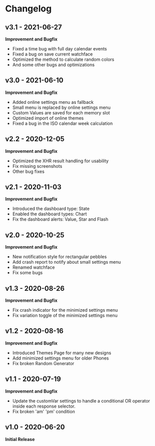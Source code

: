 # Changelog

## v3.1 - 2021-06-27
**Improvement and Bugfix**
- Fixed a time bug with full day calendar events
- Fixed a bug on save current watchface
- Optimized the method to calculate random colors
- And some other bugs and optimizations

## v3.0 - 2021-06-10
**Improvement and Bugfix**
- Added online settings menu as fallback
- Small menu is replaced by online settings menu
- Custom Values are saved for each memory slot
- Optimized import of online themes
- Fixed a bug in the ISO calendar week calculation

## v2.2 - 2020-12-05
**Improvement and Bugfix**
- Optimized the XHR result handling for usability
- Fix missing screenshots
- Other bug fixes

## v2.1 - 2020-11-03
**Improvement and Bugfix**
- Introduced the dashboard type: State
- Enabled the dashboard types: Chart
- Fix the dashboard alerts: Value, Star and Flash

## v2.0 - 2020-10-25
**Improvement and Bugfix**
- New notification style for rectangular pebbles
- Add crash report to notify about small settings menu
- Renamed watchface
- Fix some bugs

## v1.3 - 2020-08-26
**Improvement and Bugfix**
- Fix crash indicator for the minimized settings menu
- Fix variation toggle of the minimized settings menu

## v1.2 - 2020-08-16
**Improvement and Bugfix**
- Introduced Themes Page for many new designs
- Add minimized settings menu for older Phones
- Fix broken Random Generator

## v1.1 - 2020-07-19
**Improvement and Bugfix**
- Update the customVar settings to handle a conditional OR operator inside each response selector.
- Fix broken 'am' 'pm' condition


## v1.0 - 2020-06-20
**Initial Release**
